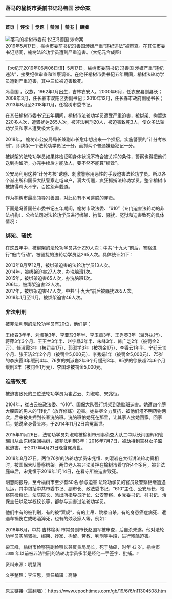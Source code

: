 ### 落马的榆树市委前书记冯善国 涉命案

---

#### [首页](../../../..?n11304508) &nbsp;|&nbsp; [评论](../../../../../epoch-comment?n11304508) &nbsp;|&nbsp; [专题](../../../../../epoch-special?n11304508) &nbsp;|&nbsp; [禁闻](../../../../../epoch-news?n11304508) &nbsp;|&nbsp; [禁书](../../../../../books?n11304508) &nbsp;|&nbsp; [翻墙](https://github.com/gfw-breaker/nogfw/blob/master/README.md?n11304508)


<div><img alt="落马的榆树市委前书记冯善国 涉命案" class="attachment-djy_600_400 size-djy_600_400 wp-post-image" src="https://i.epochtimes.com/assets/uploads/2019/06/3-11-600x400.jpg"/>
<div class="caption">
 2019年5月17日，榆树市委前书记冯善国涉嫌严重“违纪违法”被审查。在其任市委书记期间，榆树法轮功学员遭到严重迫害。（大纪元合成图）
</div></div><hr/><div class="post_content" id="artbody" itemprop="articleBody">
 <!-- article content begin -->
 <p>
  【大纪元2019年06月06日讯】5月17日，榆树市委前书记
  <ok href="https://www.epochtimes.com/gb/tag/%E5%86%AF%E5%96%84%E5%9B%BD.html">
   冯善国
  </ok>
  涉嫌严重“违纪违法”，接受纪律审查和监察调查。在他任榆树市委书记五年期间，榆树法轮功学员遭到严重迫害，其中三位被迫害致死。
 </p>
 <p>
  <ok href="https://www.epochtimes.com/gb/tag/%E5%86%AF%E5%96%84%E5%9B%BD.html">
   冯善国
  </ok>
  ，汉族，1962年1月出生，吉林农安人。2000年6月，任农安县副县长；2008年3月，任长春市双阳区委副书记；2010年12月，任长春市政府副秘书长；2013年8月至2018年11月，任榆树市委书记。
 </p>
 <p>
  在其任榆树市委书记五年期间，榆树市法轮功学员遭受严重迫害，被绑架、拘留达220多人次，遭骚扰达265人次，被非法判刑20人，被迫害致死3人，使众多法轮功学员和家人遭受极大伤害。
 </p>
 <p>
  2018年， 榆树市公安局局长兼副市长愈申想出来一个损招，实施警察的“计分考核制”，即绑架一个法轮功学员记十分，而抓两个普通嫌疑犯记一分。
 </p>
 <p>
  被绑架的法轮功学员如果体检证明身体状况不符合被关押的条件，警察也得把他们送到拘留所，办完手续后才能放人，要不然不能算“绩效”。
 </p>
 <p>
  公安局利用这种“计分考核”诱惑、刺激警察用恶性的手段迫害法轮功学员。所以各个派出所和国保大队警察走屯串户，满大街遛，疯狂抓捕法轮功学员。整个榆树市被搞得鸡犬不宁，百姓怨声载道。
 </p>
 <p>
  作为榆树市最高领导冯善国，对此负有不可逃脱的罪责。
 </p>
 <p>
  下面是冯善国任市委书记五年期间，榆树市政法委、“610”（专门迫害法轮功的非法机构）、公检法司对法轮功学员进行绑架、拘留、骚扰、冤狱和迫害致死的具体情况：
 </p>
 <h3>
  <strong>
   绑架、骚扰
  </strong>
 </h3>
 <p>
  在这五年中，被绑架的法轮功学员共计220人次；中共“十九大”前后，警察进行“敲门行动”，被骚扰的法轮功学员达265人次。具体统计如下：
 </p>
 <p>
  2013年8月至12月，被绑架迫害的法轮功学员13人次。
  <br/>
  2014年，被绑架迫害27人次，办洗脑班1次。
  <br/>
  2015年，被绑架迫害65人次，办洗脑班1次。
  <br/>
  206年，被绑架迫害22人次。
  <br/>
  2017年，被绑架迫害47人次，中共“十九大”前后被骚扰265人次。
  <br/>
  2018年1月至11月，被绑架迫害46人次。
 </p>
 <h3>
  非法判刑
 </h3>
 <p>
  被非法判刑的法轮功学员有20位，他们是：
 </p>
 <p>
  王续春3年半、刘淑艳3年、李亚珍3年半、李玉章3年、王秀英3年（监外执行）、蒋萍3年3个月、王玉兰3年半、赵宇晶3年半、朱峰3年、韩广芝2年（被罚金2万）、任淑霞3年（被罚金1万）、郭淑学3年（被罚金1万）、李香云1年半、宁廷云10个月、张玉洁2年2个月（被罚金5,000元）、李秀娟1年（被罚金5,000元）、75岁的李庆霞3年缓刑4年、76岁的刘淑岩2年6个月缓刑3年、85岁的徐景超2年6个月缓刑3年（被罚金1万元）、李国玲被罚金5,000元。
 </p>
 <h3>
  迫害致死
 </h3>
 <p>
  被迫害致死的三位法轮功学员为崔占云、刘淑艳、宋兆恒。
 </p>
 <p>
  2104年，崔占云被政法委、“610”、国保大队强行绑架到洗脑班迫害。她遭四个膀大腰圆的男人的“转化”（放弃修炼）迫害。她拼尽全力反抗，被他们灌不明药物两次，后来被关押到长春洗脑班。洗脑班怕她死在那里，让其家人接她回家。回家后，她说全身骨头疼，于2014年11月2日含冤离世。
 </p>
 <p>
  2015年11月26日，法轮功学员刘淑艳被榆树市刑事侦查大队二中队长闫国辉和管瑞川从山东绑架回榆树，被非法判刑3年；2016年7月7日，被劫持到吉林女子监狱迫害，于2017年4月21日晚含冤离世。
 </p>
 <p>
  2018年8月27日，两位76岁的法轮功学员宋兆恒、刘淑岩在大街讲法轮功真相时，被国保大队警察绑架。两位老人被非法关押在榆树市看守所4个多月，被非法庭审后，宋兆恒于2019年1月14日，在看守所被迫害致死。
 </p>
 <p>
  明慧网报导，至今榆树市至少有50名
  <ok href="https://www.epochtimes.com/gb/tag/%E5%8F%82%E4%B8%8E%E8%BF%AB%E5%AE%B3.html">
   参与迫害
  </ok>
  法轮功学员的官员及警察相继遭遇厄运，其中包括中共市委书记、副市长、政法委书记、“610”主任、公安局长、检察院检察长、法院院长、派出所指导员所长、公安警察、乡党委书记、村书记、治保主任以及学校校长等，都参与迫害过法轮功学员。
 </p>
 <p>
  他们中有的被判刑，有的被“双规”，有的上吊、跳楼自杀，有的身患癌症病死、遭遇车祸伤亡或喝酒猝死，也有的殃及家人等。例如：
 </p>
 <p>
  2018年8月，中共
  <ok href="https://www.epochtimes.com/gb/tag/%E5%90%89%E6%9E%97%E6%A6%86%E6%A0%91.html">
   吉林榆树
  </ok>
  市常务副市长赵国军被审查，后自杀未遂。他对法轮功学员实施骚扰、绑架、抄家、拘留、劳教、判刑等手段，进行残酷迫害。
 </p>
 <p>
  <span style="font-family: 'PMingLiU',serif; color: #222222;">
   柴玉峰，榆树市检察院副检察长兼反贪局局长，死于肺癌，时年
   <span lang="EN-US">
    42
   </span>
   岁。榆树市
   <span lang="EN-US">
    2008
   </span>
   年以前被非法判刑的法轮功学员多半是经他一手签字、批捕。#
  </span>
 </p>
 <p>
  资料来源：明慧网
 </p>
 <p>
  文字整理：李洁思，责任编辑：高静
 </p>
 <!-- article content end -->
 <div id="below_article_ad">
 </div>
</div>


---

原文链接（需翻墙）：https://www.epochtimes.com/gb/19/6/6/n11304508.htm